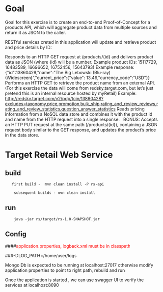 # Goal
Goal for this exercise is to create an end-to-end Proof-of-Concept for a products API, which will aggregate product data from multiple sources and return it as JSON to the caller. 

RESTful services creted in this application will update and retrieve product and price details by ID: 

Responds to an HTTP GET request at /products/{id} and delivers product data as JSON (where {id} will be a number. 
  Example product IDs: 15117729, 16483589, 16696652, 16752456, 15643793) 
  Example response: {"id":13860428,"name":"The Big Lebowski (Blu-ray) (Widescreen)","current_price":{"value": 13.49,"currency_code":"USD"}}
Performs an HTTP GET to retrieve the product name from an external API. (For this exercise the data will come from redsky.target.com, but let’s just pretend this is an internal resource hosted by myRetail)
  Example: http://redsky.target.com/v2/pdp/tcin/13860428?excludes=taxonomy,price,promotion,bulk_ship,rating_and_review_reviews,rating_and_review_statistics,question_answer_statistics
Reads pricing information from a NoSQL data store and combines it with the product id and name from the HTTP request into a single response.  
BONUS: Accepts an HTTP PUT request at the same path (/products/{id}), containing a JSON request body similar to the GET response, and updates the product’s price in the data store. 



# Target Retail Web Service

## build

```shell
   first build -  mvn clean install -P rs-api
    
    subsequent builds - mvn clean install
```

## run
```shell
    java -jar rs/target/rs-1.0-SNAPSHOT.jar 
```

## Config

####<span style="color:red">application.properties, logback.xml must be in classpath</span>
 
###-DLOG_PATH=/home/user/logs

Mongo Db is expected to be running at localhost:27017 otherwise  modify application properties to point to right path, rebuild and run

Once the application is started , we can use swagger UI to verify the services at localhost:8090
